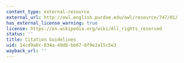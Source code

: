```yaml
---
content_type: external-resource
external_url: http://owl.english.purdue.edu/owl/resource/747/01/
has_external_license_warning: true
license: https://en.wikipedia.org/wiki/All_rights_reserved
status: ''
title: Citation Guidelines
uid: 14cd9a0c-834a-49d8-bb67-6f9e2a15c5e3
wayback_url: ''
---
```

